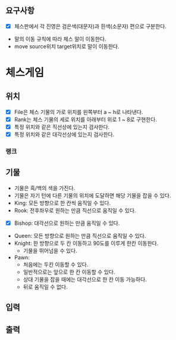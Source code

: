 ## 요구사항
- [x] 체스판에서 각 진영은 검은색(대문자)과 흰색(소문자) 편으로 구분한다.
- 말의 이동 규칙에 따라 체스 말이 이동한다.
- move source위치 target위치로 말이 이동한다.

# 체스게임

## 위치
- [x] File은 체스 기물의 가로 위치를 왼쪽부터 a ~ h로 나타낸다.
- [x] Rank는 체스 기물의 세로 위치를 아래부터 위로 1 ~ 8로 구현한다.
- [x] 특정 위치와 같은 직선상에 있는지 검사한다.
- [x] 특정 위치와 같은 대각선상에 있는지 검사한다.

### 랭크

## 기물
- 기물은 흑/백의 색을 가진다.
- 기물은 자기 턴에 다른 기물의 위치에 도달하면 해당 기물을 잡을 수 있다.
- King: 모든 방향으로 한 칸씩 움직일 수 있다. 
- Rook: 전후좌우로 원하는 만큼 직선으로 움직일 수 있다. 
- [x] Bishop: 대각선으로 원하는 만큼 움직일 수 있다.
- Queen: 모든 방향으로 원하는 만큼 직선으로 움직일 수 있다.
- Knight: 한 방향으로 두 칸 이동하고 90도를 이루게 한칸 이동한다.
  - 기물을 뛰어넘을 수 있다. 
- Pawn:
  - 처음에는 두칸 이동할 수 있다.
  - 일반적으로는 앞으로 한 칸 이동할 수 있다.
  - 상대 기물을 잡을 때에는 대각선으로 한 칸 이동 가능하다.
  - 뒤로 움직일 수 없다.


## 입력

## 출력
